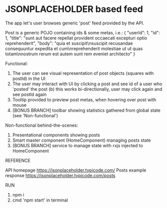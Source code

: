 # JSONPLACEHOLDER based feed

The app let's user browses generic 'post' feed provided by the API.

Post is a generic POJO containing ids & some metas, i.e.:
  {
    "userId": 1,
    "id": 1,
    "title": "sunt aut facere repellat provident occaecati excepturi optio reprehenderit",
    "body": "quia et suscipit\nsuscipit recusandae consequuntur expedita et cum\nreprehenderit molestiae ut ut quas totam\nnostrum rerum est autem sunt rem eveniet architecto"
  }
  
Functional:

1. The user can see visual representation of post objects (squares with postId) in the UI
2. The user may interact with UI by clicking a post and see id of a user who 'posted' the post
  (b) this works bi-directionally, user may click again and see postId again
3. Tooltip provided to preview post metas, when hovering over post with mouse
4. [BONUS BRANCH] toolbar showing statistics gathered from global state (see 'Non-functional')

Non-functional behind-the-scenes:

1. Presentational components showing posts
2. Smart master component (HomeComponent) managing posts state
3. [BONUS BRANCH] service to manage state with rxjs injected to HomeComponent

REFERENCE

API homepage https://jsonplaceholder.typicode.com/
Posts example response https://jsonplaceholder.typicode.com/posts

RUN
1. npm i
2. cmd 'npm start' in terminal


